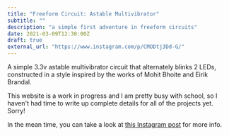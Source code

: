 ```yaml
---
title: "Freeform Circuit: Astable Multivibrator"
subtitle: ""
description: "a simple first adventure in freeform circuits"
date: 2021-03-09T12:30:00Z
draft: true
external_url: "https://www.instagram.com/p/CMODtj3Dd-G/"
---
```


A simple 3.3v astable multivibrator circuit that alternately blinks 2 LEDs, constructed in a style inspired by the works of Mohit Bhoite and Eirik Brandal.

This website is a work in progress and I am pretty busy with school, so I haven't had time to write up complete details for all of the projects yet. Sorry!

In the mean time, you can take a look at [this Instagram post](https://www.instagram.com/p/CMODtj3Dd-G/) for more info.

